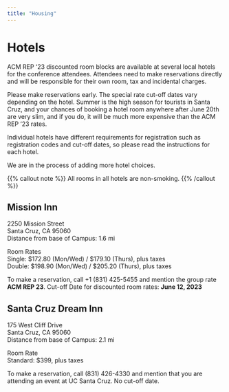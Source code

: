 ```yaml
---
title: "Housing"
---
```

# Hotels

ACM REP ‘23 discounted room blocks are available at several local hotels for the conference attendees. Attendees need to make reservations directly and will be responsible for their own room, tax and incidental charges. 

Please make reservations early. The special rate cut-off dates vary depending on the hotel. Summer is the high season for tourists in Santa Cruz, and your chances of booking a hotel room anywhere after June 20th are very slim, and if you do, it will be much more expensive than the ACM REP ‘23 rates.

Individual hotels have different requirements for registration such as registration codes and cut-off dates, so please read the instructions for each hotel.

We are in the process of adding more hotel choices.  

{{% callout note %}} 
All rooms in all hotels are non-smoking.
{{% /callout %}}

## Mission Inn

2250 Mission Street  
Santa Cruz, CA 95060  
Distance from base of Campus: 1.6 mi  

Room Rates  
Single: $172.80 (Mon/Wed) / $179.10 (Thurs), plus taxes  
Double: $198.90 (Mon/Wed) /  $205.20 (Thurs), plus taxes  

To make a reservation, call +1 (831) 425-5455 and mention the group rate **ACM REP 23**. Cut-off Date for discounted room rates: **June 12, 2023**

## Santa Cruz Dream Inn

175 West Cliff Drive  
Santa Cruz, CA 95060  
Distance from base of Campus: 2.1 mi  

Room Rate  
Standard: $399, plus taxes  

To make a reservation, call (831) 426-4330 and mention that you are attending an event at UC Santa Cruz. No cut-off date.

